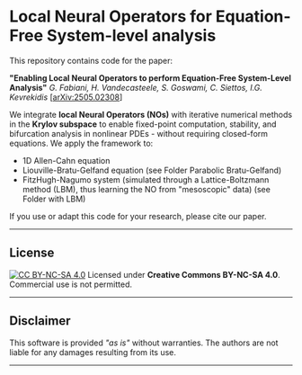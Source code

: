 # Local Neural Operators for Equation-Free System-level analysis

This repository contains code for the paper:

**"Enabling Local Neural Operators to perform Equation-Free System-Level Analysis"**
*G. Fabiani, H. Vandecasteele, S. Goswami, C. Siettos, I.G. Kevrekidis*
\[[arXiv:2505.02308](https://arxiv.org/abs/2505.02308)]

We integrate **local Neural Operators (NOs)** with iterative numerical methods in the **Krylov subspace** to enable fixed-point computation, stability, and bifurcation analysis in nonlinear PDEs - without requiring closed-form equations.
We apply the framework to:

* 1D Allen-Cahn equation
* Liouville-Bratu-Gelfand equation (see Folder Parabolic Bratu-Gelfand)
* FitzHugh-Nagumo system (simulated through a Lattice-Boltzmann method (LBM), thus learning the NO from "mesoscopic" data)
(see Folder with LBM)

If you use or adapt this code for your research, please cite our paper.

---

## License

[![CC BY-NC-SA 4.0][cc-by-nc-sa-shield]][cc-by-nc-sa]
Licensed under **Creative Commons BY-NC-SA 4.0**.
Commercial use is not permitted.

---

## Disclaimer

This software is provided *"as is"* without warranties. The authors are not liable for any damages resulting from its use.

---

[cc-by-nc-sa]: http://creativecommons.org/licenses/by-nc-sa/4.0/
[cc-by-nc-sa-shield]: https://img.shields.io/badge/License-CC%20BY--NC--SA%204.0-lightgrey.svg
